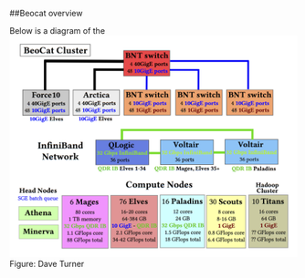 ##Beocat overview

Below is a diagram of the 
![Alt text](https://raw.githubusercontent.com/i5K-KINBRE-script-share/FAQ/master/images/beocat_diag.png)
Figure: Dave Turner
